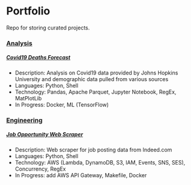 # Portfolio
Repo for storing curated projects.

### [Analysis](./stat)

##### [Covid19 Deaths Forecast](./stat/covid19)
- Description: Analysis on Covid19 data provided by Johns Hopkins University and demographic data pulled from various sources
- Languages: Python, Shell
- Technology: Pandas, Apache Parquet, Jupyter Notebook, RegEx, MatPlotLib
- In Progress: Docker, ML (TensorFlow)

### [Engineering](./engr)

##### [Job Opportunity Web Scraper](./engr/indeed)
- Description: Web scraper for job posting data from Indeed.com
- Languages: Python, Shell
- Technology: AWS (Lambda, DynamoDB, S3, IAM, Events, SNS, SES), Concurrency, RegEx
- In Progress: add AWS API Gateway, Makefile, Docker


<!--

##### Personal Website
- Description - Static website hosted by GitHub
- Languages: JavaScript, HTML, CSS
- Technology: GitHub, Jekyll
- In Progress: all...

##### GoGetMyWeather
- Description: FAAS to pull weather data from API
- Languages: GoLang, Shell
- Technology: AWS (API Gateway, Lambda)
- In Progress: all...
 -->
